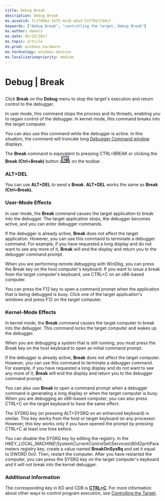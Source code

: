 ```yaml
---
title: Debug Break
description: Debug Break
ms.assetid: fc17d0b2-3ef5-4e10-a6a3-51f7011fddcf
keywords: ["Debug Break", "controlling the target, Debug Break"]
ms.author: domars
ms.date: 05/23/2017
ms.topic: article
ms.prod: windows-hardware
ms.technology: windows-devices
ms.localizationpriority: medium
---
```


# Debug | Break


## <span id="ddk_debug_break_dbg"></span><span id="DDK_DEBUG_BREAK_DBG"></span>


Click **Break** on the **Debug** menu to stop the target's execution and return control to the debugger.

In user mode, this command stops the process and its threads, enabling you to regain control of the debugger. In kernel mode, this command breaks into the target computer.

You can also use this command while the debugger is active. In this situation, the command will truncate long [Debugger Command window](debugger-command-window.md) displays.

The **Break** command is equivalent to pressing CTRL+BREAK or clicking the **Break (Ctrl+Break)** button (![screen shot of the break button](images/tbbreak.png)) on the toolbar.

### <span id="ALT_DEL"></span><span id="alt_del"></span>ALT+DEL

You can use **ALT+DEL** to send a **Break**. **ALT+DEL** works the same as **Break (Ctrl+Break).**

### <span id="user_mode_effects"></span><span id="USER_MODE_EFFECTS"></span>User-Mode Effects

In user mode, the **Break** command causes the target application to break into the debugger. The target application stops, the debugger becomes active, and you can enter debugger commands.

If the debugger is already active, **Break** does not affect the target application. However, you can use this command to terminate a debugger command. For example, if you have requested a long display and do not want to see any more of it, **Break** will end the display and return you to the debugger command prompt.

When you are performing remote debugging with WinDbg, you can press the Break key on the host computer's keyboard. If you want to issue a break from the target computer's keyboard, use CTRL+C on an x86-based computer.

You can press the F12 key to open a command prompt when the application that is being debugged is busy. Click one of the target application's windows and press F12 on the target computer.

### <span id="kernel_mode_effects"></span><span id="KERNEL_MODE_EFFECTS"></span>Kernel-Mode Effects

In kernel mode, the **Break** command causes the target computer to break into the debugger. This command locks the target computer and wakes up the debugger.

When you are debugging a system that is still running, you must press the Break key on the host keyboard to open an initial command prompt.

If the debugger is already active, **Break** does not affect the target computer. However, you can use this command to terminate a debugger command. For example, if you have requested a long display and do not want to see any more of it, **Break** will end the display and return you to the debugger command prompt.

You can also use **Break** to open a command prompt when a debugger command is generating a long display or when the target computer is busy. When you are debugging an x86-based computer, you can also press CTRL+C on the target keyboard to have the same effect.

The SYSRQ key (or pressing ALT+SYSRQ on an enhanced keyboard) is similar. This key works from the host or target keyboard on any processor. However, this key works only if you have opened the prompt by pressing CTRL+C at least one time before.

You can disable the SYSRQ key by editing the registry. In the HKEY\_LOCAL\_MACHINE\\System\\CurrentControlSet\\Services\\i8042prt\\Parameters registry key, create a value named **BreakOnSysRq** and set it equal to DWORD 0x0. Then, restart the computer. After you have restarted the computer, you can press the SYSRQ key on the target computer's keyboard and it will not break into the kernel debugger.

### <span id="additional_information"></span><span id="ADDITIONAL_INFORMATION"></span>Additional Information

The corresponding key in KD and CDB is [**CTRL+C**](ctrl-c--break-.md). For more information about other ways to control program execution, see [Controlling the Target](controlling-the-target.md).

 

 





